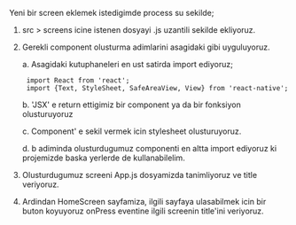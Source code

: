 Yeni bir screen eklemek istedigimde process su sekilde;

1.  src > screens icine istenen dosyayi .js uzantili sekilde ekliyoruz.

2.  Gerekli component olusturma adimlarini asagidaki gibi uyguluyoruz.

    a. Asagidaki kutuphaneleri en ust satirda import ediyoruz;

         import React from 'react';
         import {Text, StyleSheet, SafeAreaView, View} from 'react-native';

    b. 'JSX' e return ettigimiz bir component ya da bir fonksiyon olusturuyoruz

    c. Component' e sekil vermek icin stylesheet olusturuyoruz.

    d. b adiminda olusturdugumuz componenti en altta import ediyoruz ki projemizde baska yerlerde de kullanabilelim.

3.  Olusturdugumuz screeni App.js dosyamizda tanimliyoruz ve title veriyoruz.

4.  Ardindan HomeScreen sayfamiza, ilgili sayfaya ulasabilmek icin bir buton koyuyoruz onPress eventine ilgili screenin title'ini veriyoruz.
